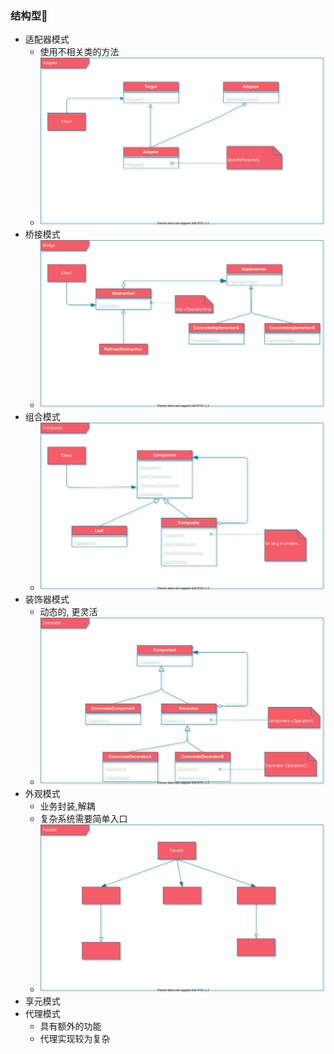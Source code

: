 ### 结构型🚀️

- 适配器模式
    - 使用不相关类的方法
    - ![adapter](../images/adapter.svg)
- 桥接模式
  - ![bridge](../images/bridge.svg)
- 组合模式
  - ![composite](../images/composite.svg)
- 装饰器模式
    - 动态的, 更灵活
    - ![decorator](../images/decorator.svg)
- 外观模式
    - 业务封装,解耦
    - 复杂系统需要简单入口
    - ![facade](../images/facade.svg)
- 享元模式
- 代理模式
    - 具有额外的功能
    - 代理实现较为复杂